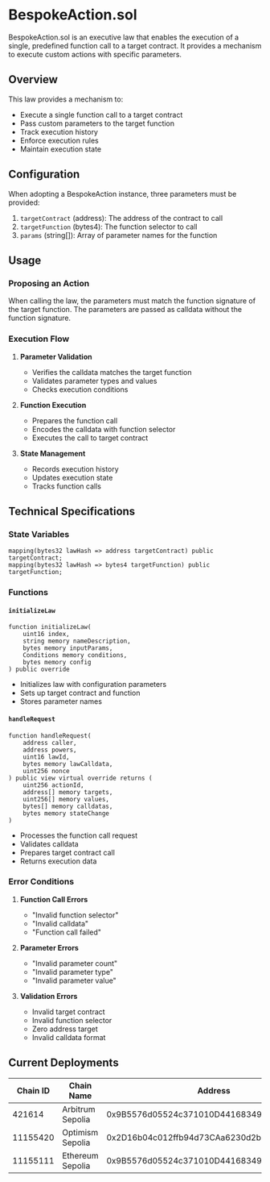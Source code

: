 # BespokeAction.sol

BespokeAction.sol is an executive law that enables the execution of a single, predefined function call to a target contract. It provides a mechanism to execute custom actions with specific parameters.

## Overview

This law provides a mechanism to:
- Execute a single function call to a target contract
- Pass custom parameters to the target function
- Track execution history
- Enforce execution rules
- Maintain execution state

## Configuration

When adopting a BespokeAction instance, three parameters must be provided:

1. `targetContract` (address): The address of the contract to call
2. `targetFunction` (bytes4): The function selector to call
3. `params` (string[]): Array of parameter names for the function

## Usage

### Proposing an Action

When calling the law, the parameters must match the function signature of the target function. The parameters are passed as calldata without the function signature.

### Execution Flow

1. **Parameter Validation**
   - Verifies the calldata matches the target function
   - Validates parameter types and values
   - Checks execution conditions

2. **Function Execution**
   - Prepares the function call
   - Encodes the calldata with function selector
   - Executes the call to target contract

3. **State Management**
   - Records execution history
   - Updates execution state
   - Tracks function calls

## Technical Specifications

### State Variables

```solidity
mapping(bytes32 lawHash => address targetContract) public targetContract;
mapping(bytes32 lawHash => bytes4 targetFunction) public targetFunction;
```

### Functions

#### `initializeLaw`
```solidity
function initializeLaw(
    uint16 index,
    string memory nameDescription,
    bytes memory inputParams,
    Conditions memory conditions,
    bytes memory config
) public override
```
- Initializes law with configuration parameters
- Sets up target contract and function
- Stores parameter names

#### `handleRequest`
```solidity
function handleRequest(
    address caller,
    address powers,
    uint16 lawId,
    bytes memory lawCalldata,
    uint256 nonce
) public view virtual override returns (
    uint256 actionId,
    address[] memory targets,
    uint256[] memory values,
    bytes[] memory calldatas,
    bytes memory stateChange
)
```
- Processes the function call request
- Validates calldata
- Prepares target contract call
- Returns execution data

### Error Conditions

1. **Function Call Errors**
   - "Invalid function selector"
   - "Invalid calldata"
   - "Function call failed"

2. **Parameter Errors**
   - "Invalid parameter count"
   - "Invalid parameter type"
   - "Invalid parameter value"

3. **Validation Errors**
   - Invalid target contract
   - Invalid function selector
   - Zero address target
   - Invalid calldata format

## Current Deployments

| Chain ID | Chain Name      | Address                                      |
|----------|----------------|----------------------------------------------|
| 421614   | Arbitrum Sepolia | 0x9B5576d05524c371010D44168349EcFcE39629Ac  |
| 11155420 | Optimism Sepolia | 0x2D16b04c012ffb94d73CAa6230d2bCb100035Fde  |
| 11155111 | Ethereum Sepolia | 0x9B5576d05524c371010D44168349EcFcE39629Ac  | 




